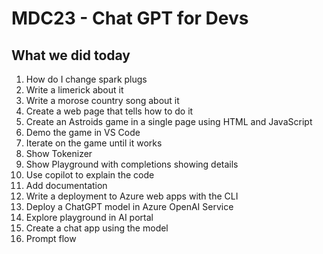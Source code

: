 # MDC23 - Chat GPT for Devs

## What we did today

1. How do I change spark plugs
1. Write a limerick about it
1. Write a morose country song about it
1. Create a web page that tells how to do it
1. Create an Astroids game in a single page using HTML and JavaScript
1. Demo the game in VS Code
1. Iterate on the game until it works
1. Show Tokenizer
1. Show Playground with completions showing details 
1. Use copilot to explain the code
1. Add documentation
1. Write a deployment to Azure web apps with the CLI
1. Deploy a ChatGPT model in Azure OpenAI Service
1. Explore playground in AI portal
1. Create a chat app using the model
1. Prompt flow